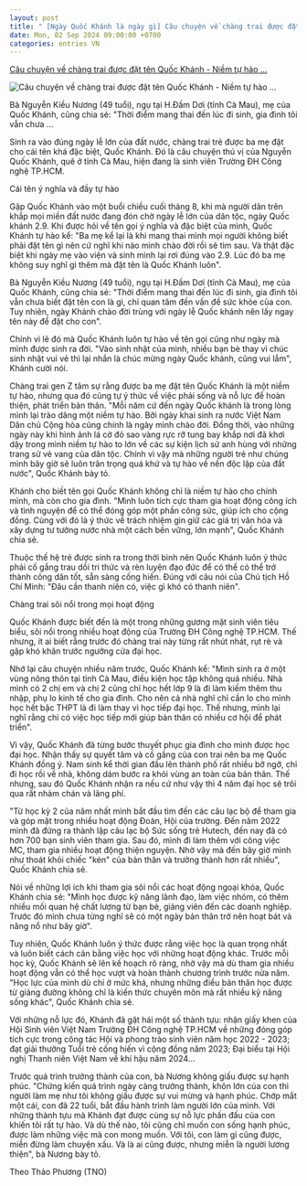 ```yaml
---
layout: post
title: " [Ngày Quốc Khánh là ngày gì] Câu chuyện về chàng trai được đặt tên Quốc Khánh - Niềm tự hào ..."
date: Mon, 02 Sep 2024 09:00:00 +0700
categories: entries VN
---
```

[Câu chuyện về chàng trai được đặt tên Quốc Khánh - Niềm tự hào ...](https://baogialai.com.vn/cau-chuyen-ve-chang-trai-duoc-dat-ten-la-quoc-khanh-post291383.html)

![Câu chuyện về chàng trai được đặt tên Quốc Khánh - Niềm tự hào ...](https://image.baogialai.com.vn/1200x630/Uploaded/2024/dwkoudfxqdayukco/2024_09_02/cau-chuyen-ve-chang-trai-duoc-dat-ten-la-quoc-khanh-2722.jpg)

Bà Nguyễn Kiều Nương (49 tuổi), ngụ tại H.Đầm Dơi (tỉnh Cà Mau), mẹ của Quốc Khánh, cũng chia sẻ: "Thời điểm mang thai đến lúc đi sinh, gia đình tôi vẫn chưa ...

Sinh ra vào đúng ngày lễ lớn của đất nước, chàng trai trẻ được ba mẹ đặt cho cái tên khá đặc biệt, Quốc Khánh. Đó là câu chuyện thú vị của Nguyễn Quốc Khánh, quê ở tỉnh Cà Mau, hiện đang là sinh viên Trường ĐH Công nghệ TP.HCM.

Cái tên ý nghĩa và đầy tự hào

Gặp Quốc Khánh vào một buổi chiều cuối tháng 8, khi mà người dân trên khắp mọi miền đất nước đang đón chờ ngày lễ lớn của dân tộc, ngày Quốc khánh 2.9. Khi được hỏi về tên gọi ý nghĩa và đặc biệt của mình, Quốc Khánh tự hào kể: "Ba mẹ kể lại là khi mang thai mình mọi người không biết phải đặt tên gì nên cứ nghĩ khi nào mình chào đời rồi sẽ tìm sau. Và thật đặc biệt khi ngày mẹ vào viện và sinh mình lại rơi đúng vào 2.9. Lúc đó ba mẹ không suy nghĩ gì thêm mà đặt tên là Quốc Khánh luôn".

Bà Nguyễn Kiều Nương (49 tuổi), ngụ tại H.Đầm Dơi (tỉnh Cà Mau), mẹ của Quốc Khánh, cũng chia sẻ: "Thời điểm mang thai đến lúc đi sinh, gia đình tôi vẫn chưa biết đặt tên con là gì, chỉ quan tâm đến vấn đề sức khỏe của con. Tuy nhiên, ngày Khánh chào đời trùng với ngày lễ Quốc khánh nên lấy ngay tên này để đặt cho con".

Chính vì lẽ đó mà Quốc Khánh luôn tự hào về tên gọi cũng như ngày mà mình được sinh ra đời. "Vào sinh nhật của mình, nhiều bạn bè thay vì chúc sinh nhật vui vẻ thì lại nhắn là chúc mừng ngày Quốc khánh, cũng vui lắm", Khánh cười nói.

Chàng trai gen Z tâm sự rằng được ba mẹ đặt tên Quốc Khánh là một niềm tự hào, nhưng qua đó cũng tự ý thức về việc phải sống và nỗ lực để hoàn thiện, phát triển bản thân. "Mỗi năm cứ đến ngày Quốc khánh là trong lòng mình lại trào dâng một niềm tự hào. Bởi ngày khai sinh ra nước Việt Nam Dân chủ Cộng hòa cũng chính là ngày mình chào đời. Đồng thời, vào những ngày này khi hình ảnh lá cờ đỏ sao vàng rực rỡ tung bay khắp nơi đã khơi dậy trong mình niềm tự hào to lớn về các sự kiện lịch sử anh hùng với những trang sử vẻ vang của dân tộc. Chính vì vậy mà những người trẻ như chúng mình bây giờ sẽ luôn trân trọng quá khứ và tự hào về nền độc lập của đất nước", Quốc Khánh bày tỏ.

Khánh cho biết tên gọi Quốc Khánh không chỉ là niềm tự hào cho chính mình, mà còn cho gia đình. "Mình luôn tích cực tham gia hoạt động công ích và tình nguyện để có thể đóng góp một phần công sức, giúp ích cho cộng đồng. Cùng với đó là ý thức về trách nhiệm gìn giữ các giá trị văn hóa và xây dựng tư tưởng nước nhà một cách bền vững, lớn mạnh", Quốc Khánh chia sẻ.

Thuộc thế hệ trẻ được sinh ra trong thời bình nên Quốc Khánh luôn ý thức phải cố gắng trau dồi tri thức và rèn luyện đạo đức để có thể có thể trở thành công dân tốt, sẵn sàng cống hiến. Đúng với câu nói của Chủ tịch Hồ Chí Minh: "Đâu cần thanh niên có, việc gì khó có thanh niên".

Chàng trai sôi nổi trong mọi hoạt động

Quốc Khánh được biết đến là một trong những gương mặt sinh viên tiêu biểu, sôi nổi trong nhiều hoạt động của Trường ĐH Công nghệ TP.HCM. Thế nhưng, ít ai biết rằng trước đó chàng trai này từng rất nhút nhát, rụt rè và gặp khó khăn trước ngưỡng cửa đại học.

Nhớ lại câu chuyện nhiều năm trước, Quốc Khánh kể: "Mình sinh ra ở một vùng nông thôn tại tỉnh Cà Mau, điều kiện học tập không quá nhiều. Nhà mình có 2 chị em và chị 2 cũng chỉ học hết lớp 9 là đi làm kiếm thêm thu nhập, phụ lo kinh tế cho gia đình. Cho nên cả nhà nghĩ chỉ cần lo cho mình học hết bậc THPT là đi làm thay vì học tiếp đại học. Thế nhưng, mình lại nghĩ rằng chỉ có việc học tiếp mới giúp bản thân có nhiều cơ hội để phát triển".

Vì vậy, Quốc Khánh đã từng bước thuyết phục gia đình cho mình được học đại học. Nhận thấy sự quyết tâm và cố gắng của con trai nên ba mẹ Quốc Khánh đồng ý. Nam sinh kể thời gian đầu lên thành phố rất nhiều bỡ ngỡ, chỉ đi học rồi về nhà, không dám bước ra khỏi vùng an toàn của bản thân. Thế nhưng, sau đó Quốc Khánh nhận ra nếu cứ như vậy thì 4 năm đại học sẽ trôi qua rất nhàm chán và lãng phí.

"Từ học kỳ 2 của năm nhất mình bắt đầu tìm đến các câu lạc bộ để tham gia và góp mặt trong nhiều hoạt động Đoàn, Hội của trường. Đến năm 2022 mình đã đứng ra thành lập câu lạc bộ Sức sống trẻ Hutech, đến nay đã có hơn 700 bạn sinh viên tham gia. Sau đó, mình đi làm thêm với công việc MC, tham gia nhiều hoạt động thiện nguyện. Nhờ vậy mà đến bây giờ mình như thoát khỏi chiếc "kén" của bản thân và trưởng thành hơn rất nhiều", Quốc Khánh chia sẻ.

Nói về những lợi ích khi tham gia sôi nổi các hoạt động ngoại khóa, Quốc Khánh chia sẻ: "Mình học được kỹ năng lãnh đạo, làm việc nhóm, có thêm nhiều mối quan hệ chất lượng từ bạn bè, giảng viên đến các doanh nghiệp. Trước đó mình chưa từng nghĩ sẽ có một ngày bản thân trở nên hoạt bát và năng nổ như bây giờ".

Tuy nhiên, Quốc Khánh luôn ý thức được rằng việc học là quan trọng nhất và luôn biết cách cân bằng việc học với những hoạt động khác. Trước mỗi học kỳ, Quốc Khánh sẽ lên kế hoạch rõ ràng, nhờ vậy mà dù tham gia nhiều hoạt động vẫn có thể học vượt và hoàn thành chương trình trước nửa năm. "Học lực của mình dù chỉ ở mức khá, nhưng những điều bản thân học được từ giảng đường không chỉ là kiến thức chuyên môn mà rất nhiều kỹ năng sống khác", Quốc Khánh chia sẻ.

Với những nỗ lực đó, Khánh đã gặt hái một số thành tựu: nhận giấy khen của Hội Sinh viên Việt Nam Trường ĐH Công nghệ TP.HCM về những đóng góp tích cực trong công tác Hội và phong trào sinh viên năm học 2022 - 2023; đạt giải thưởng Tuổi trẻ cống hiến vì cộng đồng năm 2023; Đại biểu tại Hội nghị Thanh niên Việt Nam về khí hậu năm 2024…

Trước quá trình trưởng thành của con, bà Nương không giấu được sự hạnh phúc. "Chứng kiến quá trình ngày càng trưởng thành, khôn lớn của con thì người làm mẹ như tôi không giấu được sự vui mừng và hạnh phúc. Chớp mắt một cái, con đã 22 tuổi, bắt đầu hành trình làm người lớn của mình. Với những thành tựu mà Khánh đạt được cùng sự nỗ lực phấn đấu của con khiến tôi rất tự hào. Và dù thế nào, tôi cũng chỉ muốn con sống hạnh phúc, được làm những việc mà con mong muốn. Với tôi, con làm gì cũng được, miễn đừng làm chuyện xấu. Và là ai cũng được, nhưng miễn là người lương thiện", bà Nương bày tỏ.

Theo Thảo Phương (TNO)

